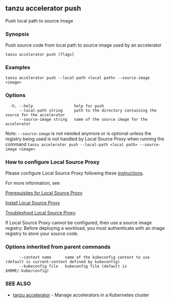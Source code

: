 ## tanzu accelerator push

Push local path to source image

### Synopsis

Push source code from local path to source image used by an accelerator

```
tanzu accelerator push [flags]
```

### Examples

```
tanzu accelerator push --local-path <local path> --source-image <image>
```

### Options

```
  -h, --help                  help for push
      --local-path string     path to the directory containing the source for the accelerator
      --source-image string   name of the source image for the accelerator
```
Note:  `--source-image` is not needed anymore or is optional unless the registry being used is not handled by Local Source Proxy when running the command 
`tanzu accelerator push --local-path <local path> --source-image <image>`

### <a id="config-src-img-registry"></a> How to configure Local Source Proxy

Please configure Local Source Proxy following these [instructions](../../apps/../../local-source-proxy/about.hbs.md).

For more information, see

[Prerequisites for Local Source Proxy](../../apps/../../local-source-proxy/prereqs.hbs.md)

[Install Local Source Proxy](../../apps/../../local-source-proxy/install.hbs.md)

[Troubleshoot Local Source Proxy](../../apps/../../local-source-proxy/troubleshoot.hbs.md)

If Local Source Proxy cannot be configured, then use a source image registry. Before deploying a workload, you must authenticate with an image registry to store your source code.



### Options inherited from parent commands

```
      --context name      name of the kubeconfig context to use (default is current-context defined by kubeconfig)
      --kubeconfig file   kubeconfig file (default is $HOME/.kube/config)
```

### SEE ALSO

* [tanzu accelerator](tanzu_accelerator.md)	 - Manage accelerators in a Kubernetes cluster

